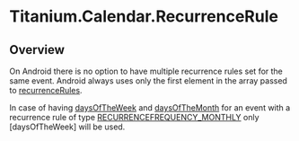 # Titanium.Calendar.RecurrenceRule

<ProxySummary/>

## Overview

On Android there is no option to have multiple recurrence rules set for the same event.
Android always uses only the first element in the array passed to [recurrenceRules](Titanium.Calendar.Event.recurrenceRules).

In case of having [daysOfTheWeek](Titanium.Calendar.RecurrenceRule.daysOfTheWeek) and [daysOfTheMonth](Titanium.Calendar.RecurrenceRule.daysOfTheWeek)
for an event with a recurrence rule of type [RECURRENCEFREQUENCY_MONTHLY](Titanium.Calendar.RECURRENCEFREQUENCY_MONTHLY) only 
[daysOfTheWeek] will be used.

<ApiDocs/>

